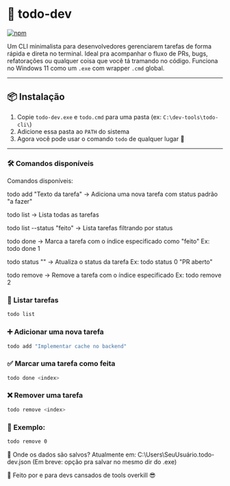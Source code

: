# 🧠 todo-dev

[![npm](https://img.shields.io/npm/v/ttodo-cli)](https://www.npmjs.com/package/ttodo-cli)

Um CLI minimalista para desenvolvedores gerenciarem tarefas de forma rápida e direta no terminal.
Ideal pra acompanhar o fluxo de PRs, bugs, refatorações ou qualquer coisa que você tá tramando no código.
Funciona no Windows 11 como um `.exe` com wrapper `.cmd` global.

---

## 📦 Instalação

1. Copie `todo-dev.exe` e `todo.cmd` para uma pasta (ex: `C:\dev-tools\todo-cli\`)
2. Adicione essa pasta ao `PATH` do sistema
3. Agora você pode usar o comando `todo` de qualquer lugar 🎯

---

### 🛠 Comandos disponíveis

Comandos disponíveis:

todo add "Texto da tarefa"
→ Adiciona uma nova tarefa com status padrão "a fazer"

todo list
→ Lista todas as tarefas

todo list --status "feito"
→ Lista tarefas filtrando por status

todo done <index>
→ Marca a tarefa com o índice especificado como "feito"
Ex: todo done 1

todo status <index> "<novo status>"
→ Atualiza o status da tarefa
Ex: todo status 0 "PR aberto"

todo remove <index>
→ Remove a tarefa com o índice especificado
Ex: todo remove 2

### 📝 Listar tarefas

```bash
todo list
```

### ➕ Adicionar uma nova tarefa

```bash
todo add "Implementar cache no backend"
```

### ✅ Marcar uma tarefa como feita

```bash
todo done <index>
```

### ❌ Remover uma tarefa

```bash
todo remove <index>
```

### 📝 Exemplo:

```bash
todo remove 0
```

💾 Onde os dados são salvos?
Atualmente em:
C:\Users\SeuUsuário\.todo-dev.json
(Em breve: opção pra salvar no mesmo dir do .exe)

🧠 Feito por e para devs cansados de tools overkill 😎
